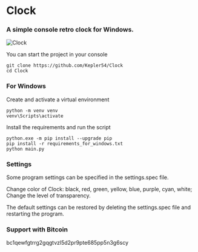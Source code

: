 # Clock

### A simple console retro clock for Windows.

![Clock](https://github.com/Kepler54/Clock/assets/126917322/aa15b6ad-d884-4a4a-9532-81bb6ccc9772)

You can start the project in your console
``` code
git clone https://github.com/Kepler54/Clock
cd Clock
```
### For Windows
Create and activate a virtual environment
``` code
python -m venv venv
venv\Scripts\activate
```
Install the requirements and run the script
``` code
python.exe -m pip install --upgrade pip
pip install -r requirements_for_windows.txt
python main.py
```
### Settings
Some program settings can be specified in the settings.spec file.

Change color of Clock: black, red, green, yellow, blue, purple, cyan, white;
Change the level of transparency.

The default settings can be restored by deleting the settings.spec file and restarting the program.
### Support with Bitcoin
bc1qewfgtrrg2gqgtvzl5d2pr9pte685pp5n3g6scy
